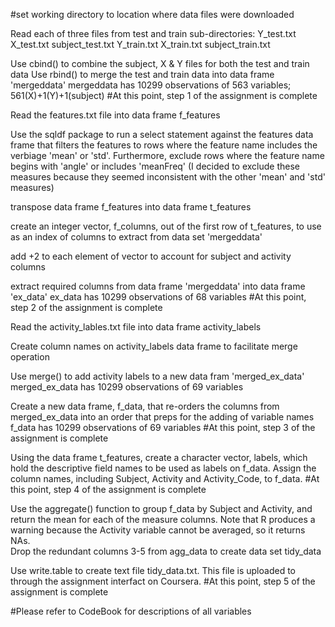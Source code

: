 #set working directory to location where data files were downloaded

Read each of three files from test and train sub-directories:
Y_test.txt
X_test.txt
subject_test.txt
Y_train.txt
X_train.txt
subject_train.txt

Use cbind() to combine the subject, X & Y files for both the test and train data
Use rbind() to merge the test and train data into data frame 'mergeddata'
mergeddata has 10299 observations of 563 variables; 561(X)+1(Y)+1(subject)
#At this point, step 1 of the assignment is complete

Read the features.txt file into data frame f_features

Use the sqldf package to run a select statement against the features data frame that filters the features to rows where the feature name includes the verbiage 'mean' or 'std'.  Furthermore, exclude rows where the feature name begins with 'angle' or includes 'meanFreq' (I decided to exclude these measures because they seemed inconsistent with the other 'mean' and 'std' measures)

transpose data frame f_features into data frame t_features

create an integer vector, f_columns, out of the first row of t_features, to use as an index of columns to extract from data set 'mergeddata'

add +2 to each element of vector to account for subject and activity columns

extract required columns from data frame 'mergeddata' into data frame 'ex_data'
ex_data has 10299 observations of 68 variables
#At this point, step 2 of the assignment is complete

Read the activity_lables.txt file into data frame activity_labels

Create column names on activity_labels data frame to facilitate merge operation

Use merge() to add activity labels to a new data fram 'merged_ex_data'
merged_ex_data has 10299 observations of 69 variables

Create a new data frame, f_data, that re-orders the columns from merged_ex_data into an order that preps for the adding of variable names
f_data has 10299 observations of 69 variables
#At this point, step 3 of the assignment is complete

Using the data frame t_features, create a character vector, labels, which hold the descriptive field names to be used as labels on f_data.
Assign the column names, including Subject, Activity and Activity_Code, to f_data.
#At this point, step 4 of the assignment is complete

Use the aggregate() function to group f_data by Subject and Activity, and return the mean for each of the measure columns.
Note that R produces a warning because the Activity variable cannot be averaged, so it returns NAs.  
Drop the redundant columns 3-5 from agg_data to create data set tidy_data

Use write.table to create text file tidy_data.txt.  This file is uploaded to through the assignment interfact on Coursera.
#At this point, step 5 of the assignment is complete

#Please refer to CodeBook for descriptions of all variables

